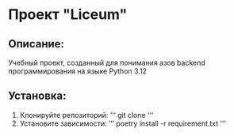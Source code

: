 # Проект "Liceum"
## Описание:
Учебный проект, созданный для понимания азов backend программирования на языке Python 3.12
## Установка:
1. Клонируйте репозиторий:
‘‘‘
git clone 
‘‘‘
2. Установите зависимости:
’’’
poetry install -r requirement.txt
’’’

